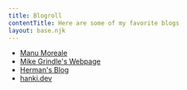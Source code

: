 ```yaml
---
title: Blogroll
contentTitle: Here are some of my favorite blogs
layout: base.njk
---
```


- [Manu Moreale](https://manuelmoreale.com/)
- [Mike Grindle's Webpage](http://mikegrindle.com)
- [Herman's Blog](https://herman.bearblog.dev/)
- [hanki.dev](https://hanki.dev/)

